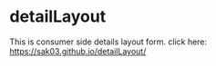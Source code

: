 # detailLayout
This is consumer side details layout form.
click here: https://sak03.github.io/detailLayout/
